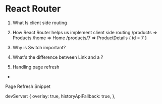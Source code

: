 # React Router

1. What Is client side routing

2. How React Router helps us implement client side routing
/products => Products
/home => Home
/products/7 => ProductDetails { id = 7 }


3. Why is Switch important?

4. What's the difference between Link and a ?

5. Handling page refresh
  - 



























Page Refresh Snippet

  devServer: {
    overlay: true,
    historyApiFallback: true,
  },
